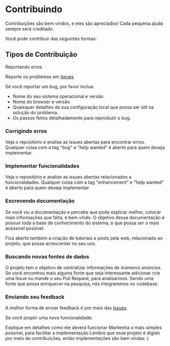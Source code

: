 # Contribuindo

Contribuições são bem vindos, e eles são apreciados! Cada pequena ajuda sempre será creditado.

Você pode contribuir das seguintes formas:

## Tipos de Contribuição

Reportando erros

Reporte os problemas em [Issues](https://github.com/rochacbruno/buscabike-scraper/issues)

Se você reportar um bug, por favor inclua:

* Nome do seu sistema operacional e versão.
* Nome do browser e versão.
* Quaisquer detalhes da sua configuração local que possa ser útil na solução do problema.
* Os passos feitos detalhadamente para reproduzir o bug.

### Corrigindo erros

Veja o repositório e analise as issues abertas para encontrar erros. Qualquer coisa com a tag "bug" e "help wanted" é aberto para quem deseja implementar.

### Implementar funcionalidades

Veja o repositório e analise as issues abertas relacionados a funcionalidades. Qualquer coisa com a tag "enhancement" e "help wanted" é aberto para quem deseja implementar.

### Escrevendo documentação

Se você viu a documentação e percebe que pode explicar melhor, colocar mais informações que falta, é bem vindo. O objetivo dessa documentação é possuir toda a base de conhecimento do sistema, e que possa ser o mais acessível possível.

Fica aberto também a criação de tutoriais e posts pela web, relacionado ao projeto, que possa acrescentar no seu uso.

### Buscando novas fontes de dados

O projeto tem o objetivo de centralizar informações de inúmeros anúncios. Se você encontrou mais alguma fonte que seja interessante adicionar crie uma Issue ou mande o seu Pull Request, para analisarmos. Sendo uma fonte que possa enriquecer na pesquisa, nós integraremos no codebase.

### Enviando seu feedback

A melhor forma de enviar feedback é por meio das [Issues](https://github.com/rochacbruno/buscabike-scraper/issues).

Se você propôr uma nova funcionalidade:

Explique em detalhes como ele deverá funcionar
Mantenha o mais simples possível, para facilitar a implementação
Lembre que esse projeto é digido por meio de contribuições, então implementações são bem vindas :)
